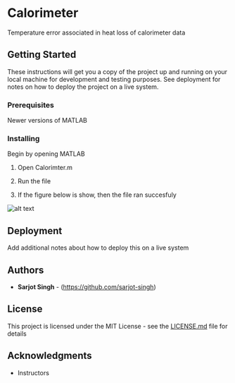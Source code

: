 # Calorimeter
Temperature error associated in heat loss of calorimeter data

## Getting Started
These instructions will get you a copy of the project up and running on your local machine for development and testing purposes. See deployment for notes on how to deploy the project on a live system.

### Prerequisites
Newer versions of MATLAB

### Installing
Begin by opening MATLAB

1. Open Calorimter.m

2. Run the file

3. If the figure below is show, then the file ran succesfuly 

![alt text](https://github.com/sarjot-singh/Calorimter/blob/main/Graph.jpg?raw=true)

## Deployment
Add additional notes about how to deploy this on a live system

## Authors
* **Sarjot Singh** - (https://github.com/sarjot-singh)

## License
This project is licensed under the MIT License - see the [LICENSE.md](LICENSE.md) file for details

## Acknowledgments
* Instructors
